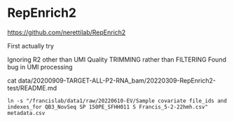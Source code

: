 
#	RepEnrich2

https://github.com/nerettilab/RepEnrich2

First actually try

Ignoring R2 other than UMI
Quality TRIMMING rather than FILTERING
Found bug in UMI processing




cat data/20200909-TARGET-ALL-P2-RNA_bam/20220309-RepEnrich2-test/README.md 


```
ln -s "/francislab/data1/raw/20220610-EV/Sample covariate file_ids and indexes_for QB3_NovSeq SP 150PE_SFHH011 S Francis_5-2-22hmh.csv" metadata.csv
```



